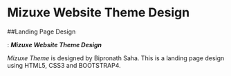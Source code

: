# Mizuxe Website Theme Design

##Landing Page Design

<feat>: **_Mizuxe Website Theme Design_**

_Mizuxe Theme_ is designed by Bipronath Saha. This is a landing page design using HTML5, CSS3 and BOOTSTRAP4.



